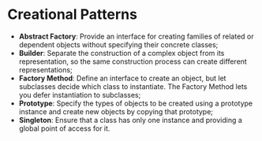 # Creational Patterns

- **Abstract Factory**: Provide an interface for creating families of related or dependent objects without specifying their concrete classes;
- **Builder**: Separate the construction of a complex object from its representation, so the same construction process can create different representations;
- **Factory Method**: Define an interface to create an object, but let subclasses decide which class to instantiate. The Factory Method lets you defer instantiation to subclasses;
- **Prototype**: Specify the types of objects to be created using a prototype instance and create new objects by copying that prototype;
- **Singleton**: Ensure that a class has only one instance and providing a global point of access for it.